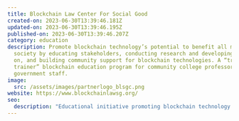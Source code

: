 ```yaml
---
title: Blockchain Law Center For Social Good
created-on: 2023-06-30T13:39:46.181Z
updated-on: 2023-06-30T13:39:46.195Z
published-on: 2023-06-30T13:39:46.207Z
category: education
description: Promote blockchain technology’s potential to benefit all members of
  society by educating stakeholders, conducting research and developing policies
  on, and building community support for blockchain technologies. A “train the
  trainer” blockchain education program for community college professors and CA
  government staff.
image:
  src: /assets/images/partnerlogo_blsgc.png
website: https://www.blockchainlawsg.org/
seo:
  description: "Educational initiative promoting blockchain technology for social good through research, policy development, and training programs for community college professors and CA government staff."
---
```

